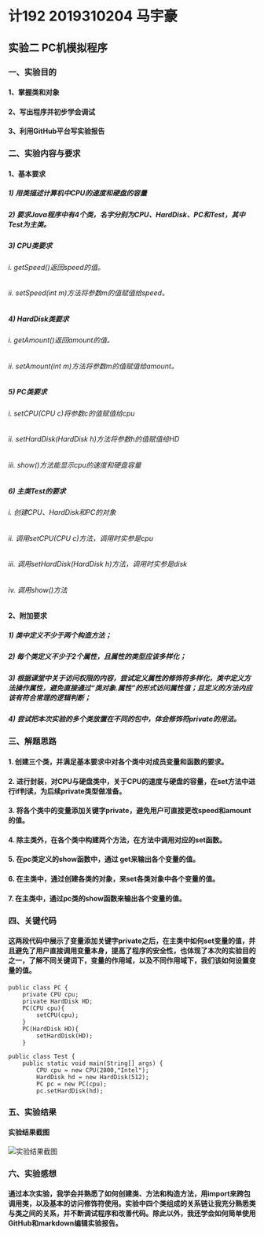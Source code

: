 # 计192 2019310204 马宇豪
## 实验二 PC机模拟程序

### 一、实验目的
#### 1、掌握类和对象
#### 2、写出程序并初步学会调试
#### 3、利用GitHub平台写实验报告

### 二、实验内容与要求
#### 1、基本要求
##### 1)	用类描述计算机中CPU的速度和硬盘的容量
##### 2)	要求Java程序中有4个类，名字分别为CPU、HardDisk、PC和Test，其中Test为主类。
##### 3)	CPU类要求
###### i.	getSpeed()返回speed的值。
###### ii.	setSpeed(int m)方法将参数m的值赋值给speed。
##### 4)	HardDisk类要求
###### i.	getAmount()返回amount的值。
###### ii.	setAmount(int m)方法将参数m的值赋值给amount。
##### 5)	PC类要求
###### i. setCPU(CPU c)将参数c的值赋值给cpu
###### ii.	setHardDisk(HardDisk h)方法将参数h的值赋值给HD
###### iii.	show()方法能显示cpu的速度和硬盘容量
##### 6)	主类Test的要求
###### i.	创建CPU、HardDisk和PC的对象
###### ii.	调用setCPU(CPU c)方法，调用时实参是cpu
###### iii.	调用setHardDisk(HardDisk h)方法，调用时实参是disk
###### iv.	调用show()方法
#### 2、附加要求
##### 1)	类中定义不少于两个构造方法；
##### 2)	每个类定义不少于2个属性，且属性的类型应该多样化；
##### 3)	根据课堂中关于访问权限的内容，尝试定义属性的修饰符多样化，类中定义方法操作属性，避免直接通过“类对象.属性”的形式访问属性值；且定义的方法内应该有符合常理的逻辑判断；
##### 4)	尝试把本次实验的多个类放置在不同的包中，体会修饰符private的用法。

### 三、解题思路
#### 1.	创建三个类，并满足基本要求中对各个类中对成员变量和函数的要求。
#### 2.	进行封装，对CPU与硬盘类中，关于CPU的速度与硬盘的容量，在set方法中进行if判读，为后续private类型做准备。
#### 3.	将各个类中的变量添加关键字private，避免用户可直接更改speed和amount的值。
#### 4.	除主类外，在各个类中构建两个方法，在方法中调用对应的set函数。
#### 5.	在pc类定义的show函数中，通过 get来输出各个变量的值。
#### 6.	在主类中，通过创建各类的对象，来set各类对象中各个变量的值。
#### 7.	在主类中，通过pc类的show函数来输出各个变量的值。

### 四、关键代码
#### 这两段代码中展示了变量添加关键字private之后，在主类中如何set变量的值，并且避免了用户直接调用变量本身，提高了程序的安全性，也体现了本次的实验目的之一，了解不同关键词下，变量的作用域，以及不同作用域下，我们该如何设置变量的值。
```
public class PC {
    private CPU cpu;
    private HardDisk HD;
    PC(CPU cpu){
        setCPU(cpu);
    }
    PC(HardDisk HD){
        setHardDisk(HD);
    }
```
```
public class Test {
    public static void main(String[] args) {
        CPU cpu = new CPU(2800,"Intel");
        HardDisk hd = new HardDisk(512);
        PC pc = new PC(cpu);
        pc.setHardDisk(hd);
```

### 五、实验结果
#### 实验结果截图
![实验结果截图](https://github.com/GM-01/JAVA2/main/1.png)

### 六、实验感想
#### 通过本次实验，我学会并熟悉了如何创建类、方法和构造方法，用import来跨包调用类，以及基本的访问修饰符使用。实验中四个类组成的关系链让我充分熟悉类与类之间的关系，并不断调试程序和改善代码。除此以外，我还学会如何简单使用GitHub和markdown编辑实验报告。
